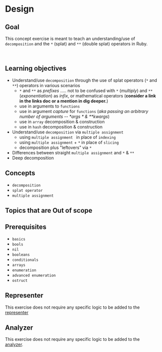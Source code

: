 # Design

## Goal

This concept exercise is meant to teach an understanding/use of `decomposition` and the `*` (splat) and `**` (double splat) operators in Ruby.

<br>

## Learning objectives

- Understand/use `decomposition` through the use of splat operators (`*` and `**`) operators in various scenarios
  - `*` and `**` as _prefixes_ ..... not to be confused with `*` (_multiply_) and `**` (_exponentiation_) as _infix_, or mathematical operators (**consider a link in the links doc or a mention in dig deeper.**)
  - use in arguments to `functions`
  - use in argument _capture_ for `functions` (_aka passing an arbitrary number of arguments -- *args * & \*\*kwargs_)
  - use in `array` decomposition & construction
  - use in `hash` decomposition & construction
- Understand/use `decomposition` via `multiple assignment`
  - using `multiple assignment ` in place of `indexing`
  - using `multiple assignment` + `*` in place of `slicing`
  - decomposition plus "leftovers" via `*`
- Differences between straight `multiple assignment` and `*` & `**`
- Deep decomposition

## Concepts

- `decomposition`
- `splat operator`
- `multiple assignment`

## Topics that are Out of scope

## Prerequisites

- `basics`
- `bools`
- `nil`
- `booleans`
- `conditionals`
- `arrays`
- `enumeration`
- `advanced enumeration`
- `ostruct`

## Representer

This exercise does not require any specific logic to be added to the [representer][representer]

## Analyzer

This exercise does not require any specific logic to be added to the [analyzer][analyzer].

[analyzer]: https://github.com/exercism/ruby-analyzer
[representer]: https://github.com/exercism/ruby-representer

